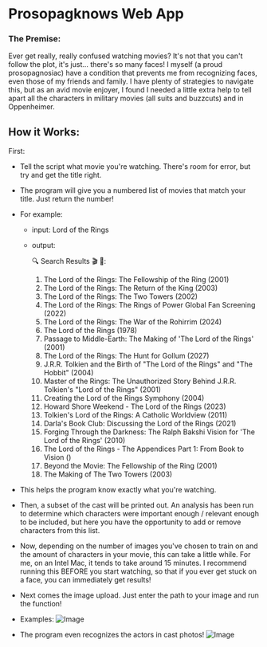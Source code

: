 # Prosopagknows Web App

### The Premise:
Ever get really, really confused watching movies? It's not that you can't follow the plot, it's just... there's so many faces! I myself (a proud prosopagnosiac) have a condition that prevents me from recognizing faces, even those of my friends and family. I have plenty of strategies to navigate this, but as an avid movie enjoyer, I found I needed a little extra help to tell apart all the characters in military movies (all suits and buzzcuts) and in Oppenheimer.

## How it Works:

First:
- Tell the script what movie you're watching. There's room for error, but try and get the title right.
- The program will give you a numbered list of movies that match your title. Just return the number!
- For example:
  - input: Lord of the Rings
  - output:

    🔍 Search Results 🎬 🎥:
    1. The Lord of the Rings: The Fellowship of the Ring (2001)
    2. The Lord of the Rings: The Return of the King (2003)
    3. The Lord of the Rings: The Two Towers (2002)
    4. The Lord of the Rings: The Rings of Power Global Fan Screening (2022)
    5. The Lord of the Rings: The War of the Rohirrim (2024)
    6. The Lord of the Rings (1978)
    7. Passage to Middle-Earth: The Making of 'The Lord of the Rings' (2001)
    8. The Lord of the Rings: The Hunt for Gollum (2027)
    9. J.R.R. Tolkien and the Birth of "The Lord of the Rings" and "The Hobbit" (2004)
    10. Master of the Rings: The Unauthorized Story Behind J.R.R. Tolkien's "Lord of the Rings" (2001)
    11. Creating the Lord of the Rings Symphony (2004)
    12. Howard Shore Weekend  - The Lord of the Rings (2023)
    13. Tolkien's Lord of the Rings: A Catholic Worldview (2011)
    14. Darla's Book Club: Discussing the Lord of the Rings (2021)
    15. Forging Through the Darkness: The Ralph Bakshi Vision for 'The Lord of the Rings' (2010)
    16. The Lord of the Rings - The Appendices Part 1: From Book to Vision ()
    17. Beyond the Movie: The Fellowship of the Ring (2001)
    18. The Making of The Two Towers (2003)

- This helps the program know exactly what you're watching.
- Then, a subset of the cast will be printed out. An analysis has been run to determine which characters were important enough / relevant enough to be included, but here you have the opportunity to add or remove characters from this list.
- Now, depending on the number of images you've chosen to train on and the amount of characters in your movie, this can take a little while. For me, on an Intel Mac, it tends to take around 15 minutes. I recommend running this BEFORE you start watching, so that if you ever get stuck on a face, you can immediately get results!
- Next comes the image upload. Just enter the path to your image and run the function!
- Examples:
![Image](./results/council_of_elrond.png)
- The program even recognizes the actors in cast photos!
![Image](./results/lotr_cast.png)